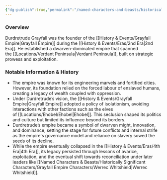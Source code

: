 ```yaml
---
{"dg-publish":true,"permalink":"/named-characters-and-beasts/historically-significant-characters/grayfall-empire-characters/durdretrude-grayfall/","tags":["NPC"],"noteIcon":""}
---
```



### Overview
Durdretrude Grayfall was the founder of the [[History & Events/Grayfall Empire\|Grayfall Empire]] during the [[History & Events/Eras/2nd Era\|2nd Era]]. He established a dwarven-dominated empire that spanned the [[Locations/Verdant Peninsula\|Verdant Peninsula]], built on strategic prowess and exploitation.

### Notable Information & History
- The empire was known for its engineering marvels and fortified cities. However, its foundation relied on the forced labour of enslaved humans, creating a legacy of wealth coupled with oppression.
- Under Durdretrude’s vision, the [[History & Events/Grayfall Empire\|Grayfall Empire]] adopted a policy of isolationism, avoiding interactions with other factions such as the elves of [[Locations/Ehobel/Ehobel\|Ehobel]]. This seclusion shaped its politics and culture but limited its influence beyond its borders.
- Durdretrude’s empire became a symbol of dwarven might, innovation, and dominance, setting the stage for future conflicts and internal strife as the empire's governance model and reliance on slavery sowed the seeds of its decline.
- While the empire eventually collapsed in the [[History & Events/Eras/4th Era\|4th Era]], its legacy persisted through lessons of avarice, exploitation, and the eventual shift towards reconciliation under later leaders like [[Named Characters & Beasts/Historically Significant  Characters/Grayfall Empire Characters/Werrec Whitshield\|Werrec Whitshield]].